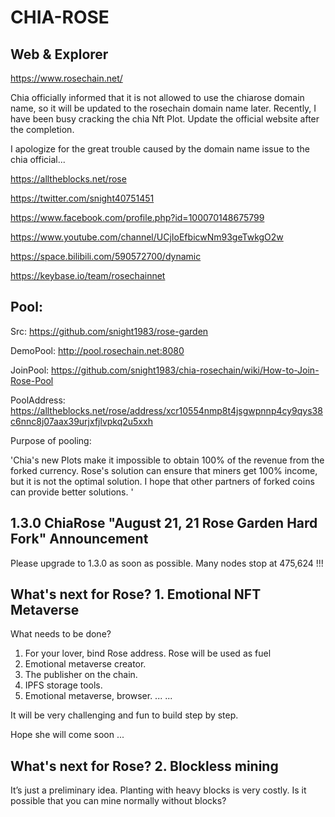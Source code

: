 # CHIA-ROSE

Web & Explorer
---
https://www.rosechain.net/

Chia officially informed that it is not allowed to use the chiarose domain name, so it will be updated to the rosechain domain name later. Recently, I have been busy cracking the chia Nft Plot. Update the official website after the completion.

I apologize for the great trouble caused by the domain name issue to the chia official... 

https://alltheblocks.net/rose

https://twitter.com/snight40751451

https://www.facebook.com/profile.php?id=100070148675799

https://www.youtube.com/channel/UCjIoEfbicwNm93geTwkgO2w

https://space.bilibili.com/590572700/dynamic

https://keybase.io/team/rosechainnet

Pool:
---
Src:      https://github.com/snight1983/rose-garden

DemoPool: http://pool.rosechain.net:8080

JoinPool: https://github.com/snight1983/chia-rosechain/wiki/How-to-Join-Rose-Pool

PoolAddress: https://alltheblocks.net/rose/address/xcr10554nmp8t4jsgwpnnp4cy9qys38c6nnc8j07aax39urjxfjlvpkq2u5xxh

Purpose of pooling: 

'Chia's new Plots make it impossible to obtain 100% of the revenue from the forked currency. Rose's solution can ensure that miners get 100% income, but it is not the optimal solution. I hope that other partners of forked coins can provide better solutions. '


1.3.0 ChiaRose "August 21, 21 Rose Garden Hard Fork" Announcement 
---
Please upgrade to 1.3.0 as soon as possible. Many nodes stop at 475,624 !!!


What's next for Rose?  1. Emotional NFT Metaverse  
---
What needs to be done?
1. For your lover, bind Rose address. Rose will be used as fuel
2. Emotional metaverse creator.
3. The publisher on the chain.
4. IPFS storage tools.
5. Emotional metaverse, browser.
... ...

It will be very challenging and fun to build step by step. 

Hope she will come soon ...

What's next for Rose? 2. Blockless mining
---
It’s just a preliminary idea. Planting with heavy blocks is very costly. Is it possible that you can mine normally without blocks?
